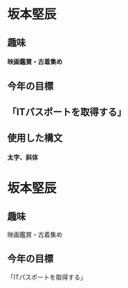 
# 坂本堅辰

## 趣味
#### 映画鑑賞・古着集め

## 今年の目標
## 「ITパスポートを取得する」

## 使用した構文
#### 太字、斜体


# **坂本堅辰**

## 趣味

映画鑑賞・古着集め

## 今年の目標

「ITパスポートを取得する」

